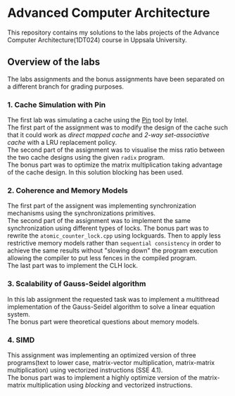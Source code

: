# Advanced Computer Architecture
This repository contains my solutions to the labs projects of the Advance Computer Architecture(1DT024) course in Uppsala University.
## Overview of the labs
The labs assignments and the bonus assignments have been separated on a different branch for grading purposes.
### 1. Cache Simulation with Pin
The first lab was simulating a cache using the [Pin](https://www.intel.com/content/www/us/en/developer/articles/tool/pin-a-dynamic-binary-instrumentation-tool.html) tool by Intel.<br>
The first part of the assignment was to modify the design of the cache such that it could work as _direct mapped cache_ and _2-way set-associative cache_ with a LRU replacement policy.<br>
The second part of the assignment was to visualise the miss ratio between the two cache designs using the given `radix` program.<br>
The bonus part was to optimize the matrix multiplication taking advantage of the cache design. In this solution blocking has been used.
### 2. Coherence and Memory Models
The first part of the assignent was implementing synchronization mechanisms using the synchronizations primitives.<br>
The second part of the assignment was to implement the same synchronization using different types of locks.
The bonus part was to rewrite the `atomic_counter_lock.cpp` using lockguards. Then to apply less restrictive memory models rather than `sequential consistency` in order to achieve the same results without "slowing down" the program execution allowing the compiler to put less fences in the compiled program.<br>
The last part was to implement the CLH lock.
### 3. Scalability of Gauss-Seidel algorithm
In this lab assignment the requested task was to implement a multithread implementation of the Gauss-Seidel algorithm to solve a linear equation system.<br>
The bonus part were theoretical questions about memory models.
### 4. SIMD
This assignment was implementing an optimized version of three programs(text to lower case, matrix-vector multiplication, matrix-matrix multiplication) using vectorized instructions (SSE 4.1). <br>
The bonus part was to implement a highly optimize version of the matrix-matrix multiplication using _blocking_ and vectorized instructions.
